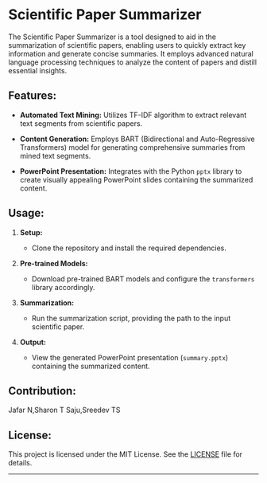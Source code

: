 # Scientific Paper Summarizer

The Scientific Paper Summarizer is a tool designed to aid in the summarization of scientific papers, enabling users to quickly extract key information and generate concise summaries. It employs advanced natural language processing techniques to analyze the content of papers and distill essential insights.

## Features:

- **Automated Text Mining:** Utilizes TF-IDF algorithm to extract relevant text segments from scientific papers.
  
- **Content Generation:** Employs BART (Bidirectional and Auto-Regressive Transformers) model for generating comprehensive summaries from mined text segments.

- **PowerPoint Presentation:** Integrates with the Python `pptx` library to create visually appealing PowerPoint slides containing the summarized content.

## Usage:

1. **Setup:**
   - Clone the repository and install the required dependencies.

2. **Pre-trained Models:**
   - Download pre-trained BART models and configure the `transformers` library accordingly.

3. **Summarization:**
   - Run the summarization script, providing the path to the input scientific paper.

4. **Output:**
   - View the generated PowerPoint presentation (`summary.pptx`) containing the summarized content.

## Contribution:

Jafar N,Sharon T Saju,Sreedev TS

## License:

This project is licensed under the MIT License. See the [LICENSE](LICENSE) file for details.

---

